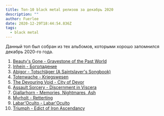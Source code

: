 ```yaml
---
title: Топ-10 black metal релизов за декабрь 2020
description: ""
author: Fuerlee
date: 2020-12-29T18:44:54.836Z
tags:
  - black metal
---
```

Данный топ был собран из тех альбомов, которыми хорошо запомнился декабрь 2020-го года. 

1. [Beauty's Gone - Gravestone of the Past World](https://beautysgone.bandcamp.com/album/gravestone-of-the-past-world)
2. [Inhein - Богопадение](https://inhein.bandcamp.com/album/--2)
3. [Abigor - Totschläger (A Saintslayer's Songbook)](https://wtcproductions.bandcamp.com/album/pre-sale-totschl-ger-a-saintslayers-songbook)
4. [Totenwache - Kriegswesen](https://totenwache.bandcamp.com/album/kriegswesen)[](https://beautysgone.bandcamp.com/album/gravestone-of-the-past-world)
5. [ The Devouring Void - City of Devor](https://thedevouringvoid.bandcamp.com/album/city-of-devora)
6. [Assault Sorcery - Discernment in Viscera](https://assaultsorcery.bandcamp.com/album/discernment-in-viscera)
7. [Gjallarhorn - Memories, Nightmares, Ash](https://gjallarhorn.bandcamp.com/album/memories-nightmares-ash)
8. [Myrholt - Retterting](https://www.metal-archives.com/albums/Myrholt/Retterting/907003)
9. [Labar'Oculto - Labar'Oculto](https://www.metal-archives.com/albums/Lábar%27Oculto/Lábar%27Oculto/907494)
10. [Triumph - Edict of Iron Ascendancy](https://triumph2.bandcamp.com/album/edict-of-iron-ascendancy)